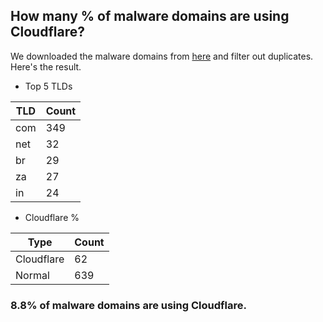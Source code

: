 ## How many % of malware domains are using Cloudflare?


We downloaded the malware domains from [here](https://urlhaus.abuse.ch) and filter out duplicates.
Here's the result.


[//]: # (start replacement)


- Top 5 TLDs

| TLD | Count |
| --- | --- |
| com | 349 |
| net | 32 |
| br | 29 |
| za | 27 |
| in | 24 |


- Cloudflare %

| Type | Count |
| --- | --- |
| Cloudflare | 62 |
| Normal | 639 |


### 8.8% of malware domains are using Cloudflare.